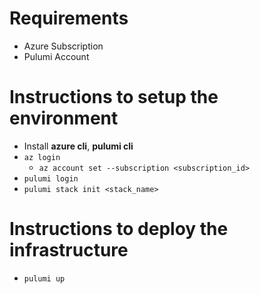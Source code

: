 # Requirements

- Azure Subscription
- Pulumi Account

# Instructions to setup the environment

- Install **azure cli**, **pulumi cli**
- `az login`
    - `az account set --subscription <subscription_id>`
- `pulumi login`
- `pulumi stack init <stack_name>`

# Instructions to deploy the infrastructure

- `pulumi up`